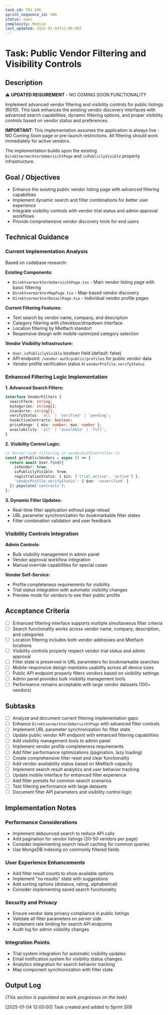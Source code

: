 ```yaml
---
task_id: T04_S06
sprint_sequence_id: S06
status: open
complexity: Medium
last_updated: 2025-01-04T12:00:00Z
---
```


# Task: Public Vendor Filtering and Visibility Controls

## Description

⚠️ **UPDATED REQUIREMENT** - NO COMING SOON FUNCTIONALITY

Implement advanced vendor filtering and visibility controls for public listings (R010). This task enhances the existing vendor discovery interfaces with advanced search capabilities, dynamic filtering options, and proper visibility controls based on vendor status and preferences. 

**IMPORTANT**: This implementation assumes the application is always live - NO Coming Soon page or pre-launch restrictions. All filtering should work immediately for active vendors.

The implementation builds upon the existing `DirektvermarkterUebersichtPage` and `isPubliclyVisible` property infrastructure.

## Goal / Objectives
- Enhance the existing public vendor listing page with advanced filtering capabilities
- Implement dynamic search and filter combinations for better user experience
- Integrate visibility controls with vendor trial status and admin approval workflows
- Provide comprehensive vendor discovery tools for end users

## Technical Guidance

### Current Implementation Analysis
Based on codebase research:

**Existing Components:**
- `DirektvermarkterUebersichtPage.tsx` - Main vendor listing page with basic filtering
- `DirektvermarkterMapPage.tsx` - Map-based vendor discovery
- `DirektvermarkterDetailPage.tsx` - Individual vendor profile pages

**Current Filtering Features:**
- Text search by vendor name, company, and description
- Category filtering with checkbox/dropdown interface
- Location filtering by Mietfach standort
- Responsive design with mobile-optimized category selection

**Vendor Visibility Infrastructure:**
- `User.isPubliclyVisible` boolean field (default: false)
- API endpoint: `/vendor-auth/public/profiles` for public vendor data
- Vendor profile verification status in `vendorProfile.verifyStatus`

### Enhanced Filtering Logic Implementation

**1. Advanced Search Filters:**
```typescript
interface VendorFilters {
  searchTerm: string;
  kategorien: string[];
  standorte: string[];
  verifyStatus: 'all' | 'verified' | 'pending';
  hasActiveContracts: boolean;
  priceRange: { min: number; max: number };
  availability: 'all' | 'available' | 'full';
}
```

**2. Visibility Control Logic:**
```typescript
// Server-side filtering in vendorAuthController.ts
const getPublicVendors = async () => {
  return await User.find({
    isVendor: true,
    isPubliclyVisible: true,
    registrationStatus: { $in: ['trial_active', 'active'] },
    'vendorProfile.verifyStatus': { $ne: 'unverified' }
  }).populate('contracts');
};
```

**3. Dynamic Filter Updates:**
- Real-time filter application without page reload
- URL parameter synchronization for bookmarkable filter states
- Filter combination validation and user feedback

### Visibility Controls Integration

**Admin Controls:**
- Bulk visibility management in admin panel
- Vendor approval workflow integration
- Manual override capabilities for special cases

**Vendor Self-Service:**
- Profile completeness requirements for visibility
- Trial status integration with automatic visibility changes
- Preview mode for vendors to see their public profile

## Acceptance Criteria
- [ ] Enhanced filtering interface supports multiple simultaneous filter criteria
- [ ] Search functionality works across vendor name, company, description, and categories
- [ ] Location filtering includes both vendor addresses and Mietfach locations
- [ ] Visibility controls properly respect vendor trial status and admin approval
- [ ] Filter state is preserved in URL parameters for bookmarkable searches
- [ ] Mobile-responsive design maintains usability across all device sizes
- [ ] Public API endpoint properly filters vendors based on visibility settings
- [ ] Admin panel provides bulk visibility management tools
- [ ] Performance remains acceptable with large vendor datasets (100+ vendors)

## Subtasks
- [ ] Analyze and document current filtering implementation gaps
- [ ] Enhance `DirektvermarkterUebersichtPage` with advanced filter controls
- [ ] Implement URL parameter synchronization for filter state
- [ ] Update public vendor API endpoint with enhanced filtering capabilities
- [ ] Add visibility management tools to admin panel
- [ ] Implement vendor profile completeness requirements
- [ ] Add filter performance optimizations (pagination, lazy loading)
- [ ] Create comprehensive filter reset and clear functionality
- [ ] Add vendor availability status based on Mietfach capacity
- [ ] Implement search result analytics and user behavior tracking
- [ ] Update mobile interface for enhanced filter experience
- [ ] Add filter presets for common search scenarios
- [ ] Test filtering performance with large datasets
- [ ] Document filter API parameters and visibility control logic

## Implementation Notes

### Performance Considerations
- Implement debounced search to reduce API calls
- Add pagination for vendor listings (20-50 vendors per page)
- Consider implementing search result caching for common queries
- Use MongoDB indexing on commonly filtered fields

### User Experience Enhancements
- Add filter result counts to show available options
- Implement "no results" state with suggestions
- Add sorting options (distance, rating, alphabetical)
- Consider implementing saved search functionality

### Security and Privacy
- Ensure vendor data privacy compliance in public listings
- Validate all filter parameters on server side
- Implement rate limiting for search API endpoints
- Audit log for admin visibility changes

### Integration Points
- Trial system integration for automatic visibility updates
- Email notification system for visibility status changes
- Analytics integration for search behavior tracking
- Map component synchronization with filter state

## Output Log
*(This section is populated as work progresses on the task)*

[2025-01-04 12:00:00] Task created and added to Sprint S06